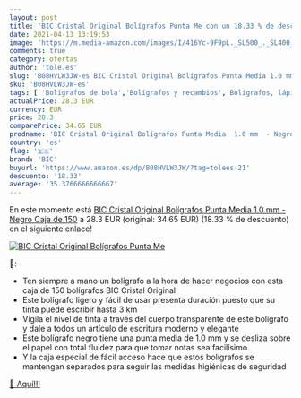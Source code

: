 ```yaml
---
layout: post
title: 'BIC Cristal Original Bolígrafos Punta Me con un 18.33 % de descuento'
date: 2021-04-13 13:19:53
image: 'https://m.media-amazon.com/images/I/416Yc-9F9pL._SL500_._SL400_.jpg'
comments: true
category: ofertas
author: 'tole.es'
slug: 'B08HVLW3JW-es BIC Cristal Original Bolígrafos Punta Media 1.0 mm - Negro...'
sku: 'B08HVLW3JW-es'
tags: [ 'Bolígrafos de bola','Bolígrafos y recambios','Bolígrafos, lápices y útiles de escritura','Oficina y papelería','bic','bolígrafos','cristal', ]
actualPrice: 28.3 EUR
currency: EUR
price: 28.3
comparePrice: 34.65 EUR
prodname: 'BIC Cristal Original Bolígrafos Punta Media  1.0 mm  - Negro  Caja de 150'
country: 'es'
flag: '🇪🇸'
brand: 'BIC'
buyurl: 'https://www.amazon.es/dp/B08HVLW3JW/?tag=tolees-21'
descuento: '18.33'
average: '35.3766666666667'
---
```


En este momento está [BIC Cristal Original Bolígrafos Punta Media  1.0 mm  - Negro  Caja de 150](https://www.amazon.es/dp/B08HVLW3JW/?tag=tolees-21) a 28.3 EUR (original: 34.65 EUR) (18.33 %  de descuento) en el siguiente enlace!

[![BIC Cristal Original Bolígrafos Punta Me](https://m.media-amazon.com/images/I/416Yc-9F9pL._SL500_._SL400_.jpg)](https://www.amazon.es/dp/B08HVLW3JW/?tag=tolees-21)

🔎:

- Ten siempre a mano un bolígrafo a la hora de hacer negocios con esta caja de 150 bolígrafos BIC Cristal Original
- Este bolígrafo ligero y fácil de usar presenta duración puesto que su tinta puede escribir hasta 3 km
- Vigila el nivel de tinta a través del cuerpo transparente de este bolígrafo y dale a todos un artículo de escritura moderno y elegante
- Este bolígrafo negro tiene una punta media de 1.0 mm y se desliza sobre el papel con total fluidez para que tomar notas sea facilísimo
- Y la caja especial de fácil acceso hace que estos bolígrafos se mantengan separados para seguir las medidas higiénicas de seguridad

[🛒 Aquí!!!](https://www.amazon.es/dp/B08HVLW3JW/?tag=tolees-21)

